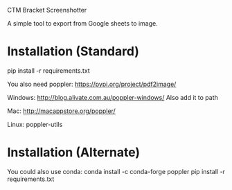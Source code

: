 CTM Bracket Screenshotter

A simple tool to export from Google sheets to image.

Installation (Standard)
===
pip install -r requirements.txt

You also need poppler:
https://pypi.org/project/pdf2image/


Windows:
http://blog.alivate.com.au/poppler-windows/
Also add it to path

Mac:
http://macappstore.org/poppler/

Linux:
poppler-utils 


Installation (Alternate)
===
You could also use conda:
conda install -c conda-forge poppler
pip install -r requirements.txt